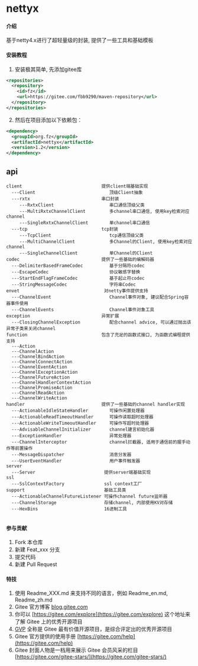 # nettyx

#### 介绍
基于netty4.x进行了超轻量级的封装, 提供了一些工具和基础模板

#### 安装教程
1. 安装极其简单, 先添加gitee库
```xml
<repositories>
  <repository>
    <id>fz</id>
    <url>https://gitee.com/fbb9290/maven-repository</url>
  </repository>
</repositories>
```

2. 然后在项目添加以下依赖包：
```xml
<dependency>
  <groupId>org.fz</groupId>
  <artifactId>nettyx</artifactId>
  <version>1.2</version>
</dependency>
```
## api
```
client                              提供client端基础实现
  ---Client                            顶级Client抽象  
  ---rxtx                           串口封装
     ---RxtxClient                     串口通信顶级父类
     ---MultiRxtxChannelClient         多channel串口通信, 使用key检索对应channel
     ---SingleRxtxChannelClient        单channel串口通信
  ---tcp                            tcp封装
     ---TcpClient                      tcp通信顶级父类
     ---MultiChannelClient             多Channel的Client, 使用key检索对应channel
     ---SingleChannelClient            单Channel的Client
codec                               提供了一些基础的编解码器
  ---DelimiterBasedFrameCodec          基于分隔符codec
  ---EscapeCodec                       协议敏感字替换
  ---StartEndFlagFrameCodec            基于起止符codec
  ---StringMessageCodec                字符串Codec
envet                                对netty事件提供支持
  ---ChannelEvent                      Channel事件对象, 建议配合Spring容器事件使用
  ---ChannelEvents                     Channel事件对象工具
exception                           异常扩展
  ---ClosingChannelException           配合channel advice, 可以通过抛出该异常子类来关闭channel
function                            包含了充足的函数式接口, 为函数式编程提供支持                     
  ---Action                            
  ---ChannelAction                      
  ---ChannelBindAction
  ---ChannelConnectAction
  ---ChannelEventAction
  ---ChannelExceptionAction
  ---ChannelFutureAction
  ---ChannelHandlerContextAction
  ---ChannelPromiseAction
  ---ChannelReadAction
  ---ChannelWriteAction
handler                             提供了一些基础的channel handler实现
  ---ActionableIdleStateHandler        可操作闲置处理器
  ---ActionableReadTimeoutHandler      可操作读取超时处理器
  ---ActionableWriteTimeoutHandler     可操作写超时处理器
  ---AdvisableChannelInitializer       channel建言初始化器
  ---ExceptionHandler                  异常处理器
  ---ChannelInterceptor                channel拦截器, 适用于通信前的握手动作等前置操作
  ---MessageDispatcher                 消息分发器
  ---UserEventHandler                  用户事件触发器
server
  ---Server                          提供server端基础实现
ssl
  ---SslContextFactory               ssl context工厂
support                              基础工具类
  ---ActionableChannelFutureListener 可操作channel future监听器
  ---ChannelStorage                  存储channel, 内部使用KV对存储
  ---HexBins                         16进制工具
  
```
#### 参与贡献

1.  Fork 本仓库
2.  新建 Feat_xxx 分支
3.  提交代码
4.  新建 Pull Request


#### 特技

1.  使用 Readme\_XXX.md 来支持不同的语言，例如 Readme\_en.md, Readme\_zh.md
2.  Gitee 官方博客 [blog.gitee.com](https://blog.gitee.com)
3.  你可以 [https://gitee.com/explore](https://gitee.com/explore) 这个地址来了解 Gitee 上的优秀开源项目
4.  [GVP](https://gitee.com/gvp) 全称是 Gitee 最有价值开源项目，是综合评定出的优秀开源项目
5.  Gitee 官方提供的使用手册 [https://gitee.com/help](https://gitee.com/help)
6.  Gitee 封面人物是一档用来展示 Gitee 会员风采的栏目 [https://gitee.com/gitee-stars/](https://gitee.com/gitee-stars/)
